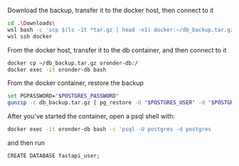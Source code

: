Download the backup, transfer it to the docker host, then connect to it
```bash
cd .\Downloads\
wsl bash -c 'scp $(ls -1t *tar.gz | head -n1) docker:~/db_backup.tar.gz'
wsl ssh docker
```
From the docker host, transfer it to the db container, and then connect to it
```bash
docker cp ~/db_backup.tar.gz oronder-db:/
docker exec -it oronder-db bash
```
From the docker container, restore the backup
```bash
set PGPASSWORD="$POSTGRES_PASSWORD"
gunzip -c db_backup.tar.gz | pg_restore -U "$POSTGRES_USER" -d "$POSTGRES_DB"
```

After you've started the container, open a psql shell with:
```bash
docker exec -it oronder-db bash -c 'psql -U postgres -d postgres
```
and then run
```psql
CREATE DATABASE fastapi_user;
```